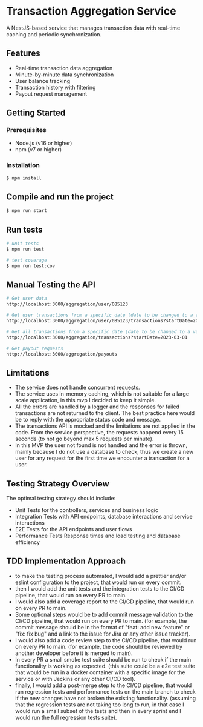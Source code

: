 # Transaction Aggregation Service

A NestJS-based service that manages transaction data with real-time caching and periodic synchronization.

## Features

- Real-time transaction data aggregation
- Minute-by-minute data synchronization
- User balance tracking
- Transaction history with filtering
- Payout request management

## Getting Started

### Prerequisites

- Node.js (v16 or higher)
- npm (v7 or higher)

### Installation

```bash
$ npm install
```

## Compile and run the project

```bash
$ npm run start
```

## Run tests

```bash
# unit tests
$ npm run test

# test coverage
$ npm run test:cov
```

## Manual Testing the API
```bash
# Get user data
http://localhost:3000/aggregation/user/085123

# Get user transactions from a specific date (date to be changed to a valid date)
http://localhost:3000/aggregation/user/085123/transactions?startDate=2023-03-01

# Get all transactions from a specific date (date to be changed to a valid date)
http://localhost:3000/aggregation/transactions?startDate=2023-03-01

# Get payout requests
http://localhost:3000/aggregation/payouts
```

## Limitations
 - The service does not handle concurrent requests.
 - The service uses in-memory caching, which is not suitable for a large scale application, in this mvp I decided to keep it simple.
 - All the errors are handled by a logger and the responses for failed transactions are not returned to the client. The best practice here would be to reply with the appropriate status code and message.
 - The transactions API is mocked and the limitations are not applied in the code. From the service perspective, the requests happend every 15 seconds (to not go beyond max 5 requests per minute).
 - In this MVP the user not found is not handled and the error is thrown, mainly because I do not use a database to check, thus we create a new user for any request for the first time we encounter a transaction for a user.


##  Testing Strategy Overview
The optimal testing strategy should include:
 - Unit Tests for the controllers, services and business logic
 - Integration Tests with API endpoints, database interactions and service interactions
 - E2E Tests for the API endpoints and user flows
 - Performance Tests Response times and load testing and database efficiency

## TDD Implementation Approach

 - to make the testing process automated, I would add a prettier and/or eslint configuration to the project, that would run on every commit.
 - then I would add the unit tests and the integration tests to the CI/CD pipeline, that would run on every PR to main. 
 - I would also add a coverage report to the CI/CD pipeline, that would run on every PR to main.
 - Some optional steps would be to add commit message validation to the CI/CD pipeline, that would run on every PR to main. (for example, the commit message should be in the format of "feat: add new feature" or "fix: fix bug" and a link to the issue for Jira or any other issue tracker).
 - I would also add a code review step to the CI/CD pipeline, that would run on every PR to main. (for example, the code should be reviewed by another developer before it is merged to main).
 -  In every PR a small smoke test suite should be run to check if the main functionality is working as expected. (this suite could be a e2e test suite that would be run in a docker container with a specific image for the service or with Jeckins or any other CI/CD tool).
 - finally, I would add a post-merge step to the CI/CD pipeline, that would run regression tests and performance tests on the main branch to check if the new changes have not broken the existing functionality. (assuming that the regression tests are not taking too long to run, in that case I would run a small subset of the tests and then in every sprint end I would run the full regression tests suite).


